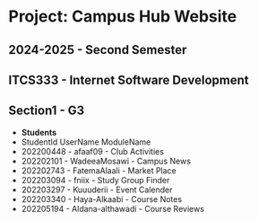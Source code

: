 # Project: Campus Hub Website

## 2024-2025 - Second Semester

## ITCS333 - Internet Software Development

## Section1 - G3

- **Students**
- StudentId UserName ModuleName
- 202200448 - afaaf09 - Club Activities
- 202202101 - WadeeaMosawi - Campus News
- 202202743 - FatemaAlaali - Market Place
- 202203094 - fniix - Study Group Finder
- 202203297 - Kuuuderii - Event Calender
- 202203340 - Haya-Alkaabi - Course Notes
- 202205194 - Aldana-althawadi - Course Reviews